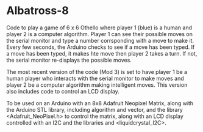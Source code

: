 # Albatross-8

Code to play a game of 6 x 6 Othello where player 1 (blue) is a human and player 2 is a computer algorithm. Player 1 can see their possible moves on the serial monitor and type a number corrsponding with a move to make it. Every few seconds, the Arduino checks to see if a move has been typed. If a move has been typed, it makes hte move then player 2 takes a turn. If not, the serial monitor re-displays the possible moves.

The most recent version of the code (Mod 3) is set to have player 1 be a human player who interacts with the serial monitor to make moves and player 2 be a computer algorithm making intelligent moves. This version also includes code to control an LCD display.

To be used on an Arduino with an 8x8 Adafruit Neopixel Matrix, along with the Arduino STL library, including algorithm and vector, and the library <Adafruit_NeoPixel.h> to control the matrix, along with an LCD display controlled with an I2C and the libraries <wire> and <liquidcrystal_I2C>.
